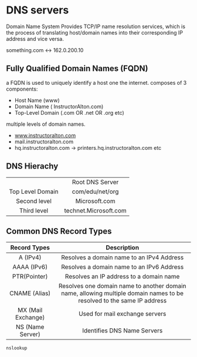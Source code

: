 # DNS servers

Domain Name System
Provides TCP/IP name resolution services, which is the process of translating host/domain names into their corresponding IP address and vice versa.

something.com <-> 162.0.200.10

## Fully Qualified Domain Names (FQDN)

a FQDN is used to uniquely identify a host one the internet.
composes of 3 components:

- Host Name (www)
- Domain Name ( InstructorAlton.com)
- Top-Level Domain (.com OR .net OR .org etc)

multiple levels of domain names.

- www.instructoralton.com
- mail.instructoralton.com
- hq.instructoralton.com -> printers.hq.instructoralton.com
  etc

## DNS Hierachy

|                  |                       |
| :--------------: | :-------------------: |
|                  |    Root DNS Server    |
| Top Level Domain |    com/edu/net/org    |
|   Second level   |     Microsoft.com     |
|   Third level    | technet.Microsoft.com |

## Common DNS Record Types

|    Record Types    |                                                      Description                                                      |
| :----------------: | :-------------------------------------------------------------------------------------------------------------------: |
|      A (IPv4)      |                                       Resolves a domain name to an IPv4 Address                                       |
|    AAAA (IPv6)     |                                       Resolves a domain name to an IPv6 Address                                       |
|    PTR(Pointer)    |                                        Resolves an IP address to a domain name                                        |
|   CNAME (Alias)    | Resolves one domain name to another domain name, allowing multiple domain names to be resolved to the same IP address |
| MX (Mail Exchange) |                                            Used for mail exchange servers                                             |
|  NS (Name Server)  |                                              Identifies DNS Name Servers                                              |

`nslookup`
